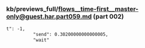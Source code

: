 ### kb/previews_full/flows__time-first__master-only@guest.har.part059.md (part 002)

```md
t": -1,
          "send": 0.30200000000000005,
          "wait"
```

```

